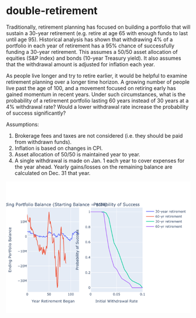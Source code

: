 # double-retirement

Traditionally, retirement planning has focused on building a portfolio that will sustain a 30-year retirement (e.g. retire at age 65 with enough funds to last until age 95). Historical analysis has shown that withdrawing 4% of a portfolio in each year of retirement has a 95% chance of successfully funding a 30-year retirement. This assumes a 50/50 asset allocation of equities (S&P index) and bonds (10-year Treasury yield). It also assumes that the withdrawal amount is adjusted for inflation each year.

As people live longer and try to retire earlier, it would be helpful to examine retirement planning over a longer time horizon. A growing number of people live past the age of 100, and a movement focused on retiring early has gained momentum in recent years. Under such circumstances, what is the probability of a retirement portfolio lasting 60 years instead of 30 years at a 4% withdrawal rate? Would a lower withdrawal rate increase the probability of success significantly?

Assumptions:
1. Brokerage fees and taxes are not considered (i.e. they should be paid from withdrawn funds).
2. Inflation is based on changes in CPI.
3. Asset allocation of 50/50 is maintained year to year.
4. A single withdrawal is made on Jan. 1 each year to cover expenses for the year ahead. Yearly gains/losses on the remaining balance are calculated on Dec. 31 that year.


![Line Plot comparing probabilities](portfolio_success_4pct.png)

